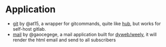 # Application

- [git](git) by @at15, a wrapper for gitcommands, quite like [hub](https://github.com/github/hub), but works for self-host gitlab.
- [mail](mail) by @gaocegege, a mail application built for [dyweb/weely](https://github.com/dyweb/web-stuff), it will render the html email and send to all subscribers
